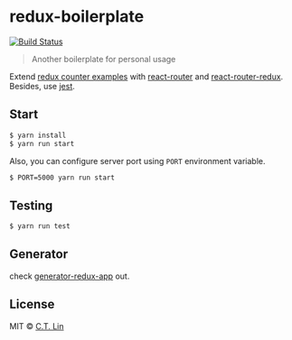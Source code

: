 # redux-boilerplate

[![Build Status][travis-image]][travis-url]

> Another boilerplate for personal usage

Extend [redux counter examples](https://github.com/reactjs/redux/tree/master/examples/counter) with [react-router](https://github.com/reactjs/react-router) and [react-router-redux](https://github.com/reactjs/react-router-redux). Besides, use [jest](https://facebook.github.io/jest/).

## Start

```sh
$ yarn install
$ yarn run start
```

Also, you can configure server port using `PORT` environment variable.

```sh
$ PORT=5000 yarn run start
```

## Testing

```sh
$ yarn run test
```

## Generator

check [generator-redux-app](https://github.com/chentsulin/generator-redux-app) out.

## License

MIT © [C.T. Lin](https://github.com/chentsulin/redux-boilerplate)

[travis-image]: https://travis-ci.org/chentsulin/redux-boilerplate.svg?branch=master
[travis-url]: https://travis-ci.org/chentsulin/redux-boilerplate
